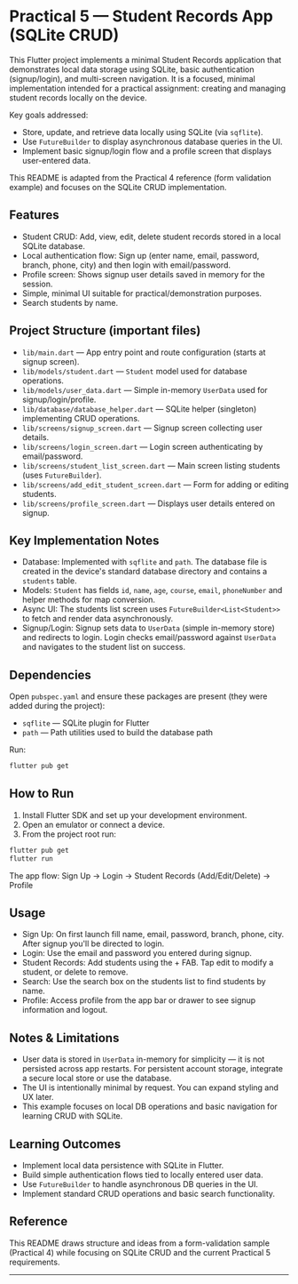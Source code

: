 # Practical 5 — Student Records App (SQLite CRUD)

This Flutter project implements a minimal Student Records application that demonstrates local data storage using SQLite, basic authentication (signup/login), and multi-screen navigation. It is a focused, minimal implementation intended for a practical assignment: creating and managing student records locally on the device.

Key goals addressed:
- Store, update, and retrieve data locally using SQLite (via `sqflite`).
- Use `FutureBuilder` to display asynchronous database queries in the UI.
- Implement basic signup/login flow and a profile screen that displays user-entered data.

This README is adapted from the Practical 4 reference (form validation example) and focuses on the SQLite CRUD implementation.

## Features

- Student CRUD: Add, view, edit, delete student records stored in a local SQLite database.
- Local authentication flow: Sign up (enter name, email, password, branch, phone, city) and then login with email/password.
- Profile screen: Shows signup user details saved in memory for the session.
- Simple, minimal UI suitable for practical/demonstration purposes.
- Search students by name.

## Project Structure (important files)

- `lib/main.dart` — App entry point and route configuration (starts at signup screen).
- `lib/models/student.dart` — `Student` model used for database operations.
- `lib/models/user_data.dart` — Simple in-memory `UserData` used for signup/login/profile.
- `lib/database/database_helper.dart` — SQLite helper (singleton) implementing CRUD operations.
- `lib/screens/signup_screen.dart` — Signup screen collecting user details.
- `lib/screens/login_screen.dart` — Login screen authenticating by email/password.
- `lib/screens/student_list_screen.dart` — Main screen listing students (uses `FutureBuilder`).
- `lib/screens/add_edit_student_screen.dart` — Form for adding or editing students.
- `lib/screens/profile_screen.dart` — Displays user details entered on signup.

## Key Implementation Notes

- Database: Implemented with `sqflite` and `path`. The database file is created in the device's standard database directory and contains a `students` table.
- Models: `Student` has fields `id`, `name`, `age`, `course`, `email`, `phoneNumber` and helper methods for map conversion.
- Async UI: The students list screen uses `FutureBuilder<List<Student>>` to fetch and render data asynchronously.
- Signup/Login: Signup sets data to `UserData` (simple in-memory store) and redirects to login. Login checks email/password against `UserData` and navigates to the student list on success.

## Dependencies

Open `pubspec.yaml` and ensure these packages are present (they were added during the project):

- `sqflite` — SQLite plugin for Flutter
- `path` — Path utilities used to build the database path

Run:

```powershell
flutter pub get
```

## How to Run

1. Install Flutter SDK and set up your development environment.
2. Open an emulator or connect a device.
3. From the project root run:

```powershell
flutter pub get
flutter run
```

The app flow: Sign Up → Login → Student Records (Add/Edit/Delete) → Profile

## Usage

- Sign Up: On first launch fill name, email, password, branch, phone, city. After signup you'll be directed to login.
- Login: Use the email and password you entered during signup.
- Student Records: Add students using the + FAB. Tap edit to modify a student, or delete to remove.
- Search: Use the search box on the students list to find students by name.
- Profile: Access profile from the app bar or drawer to see signup information and logout.

## Notes & Limitations

- User data is stored in `UserData` in-memory for simplicity — it is not persisted across app restarts. For persistent account storage, integrate a secure local store or use the database.
- The UI is intentionally minimal by request. You can expand styling and UX later.
- This example focuses on local DB operations and basic navigation for learning CRUD with SQLite.

## Learning Outcomes

- Implement local data persistence with SQLite in Flutter.
- Build simple authentication flows tied to locally entered user data.
- Use `FutureBuilder` to handle asynchronous DB queries in the UI.
- Implement standard CRUD operations and basic search functionality.

## Reference

This README draws structure and ideas from a form-validation sample (Practical 4) while focusing on SQLite CRUD and the current Practical 5 requirements.

---

